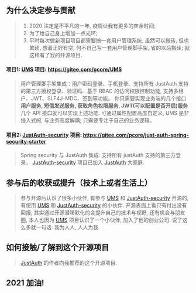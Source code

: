 ## 为什么决定参与贡献
> 1. 2020 注定是不平凡的一年, 疫情让我有更多的空余时间;
> 2. 为了给自己身上增加一点光环;
> 3. 平时每次做新项目项目都需要搞一套用户管理系统, 虽然可以搬砖, 但也繁琐, 想着正好有空, 何不自己写一套用户管理脚手架, 省的以后搬砖; 就这样有了我的开源项目.

#### 项目1: [UMS](https://gitee.com/pcore/UMS ) 项目: https://gitee.com/pcore/UMS
> 用户管理脚手架集成：用户密码登录、手机登录、支持所有 JustAuth 支持的第三方授权登录、验证码、基于 RBAC 的访问权限控制功能, 支持多租户、JWT、SLF4J-MDC、签到等功能。 
> 你只需要实现业务端的几个接口 **用户服务, 短信发送服务, 获取角色权限服务, JWT(可以配置是否开启)服务**  几个 API 接口就可以实现上述功能. 
> 可通过属性配置高度自定义, UMS 是非侵入式的, 与业务高度解耦; 只需要专注于自己的业务逻辑。

#### 项目2: [JustAuth-security](https://gitee.com/pcore/just-auth-spring-security-starter ) 项目: https://gitee.com/pcore/just-auth-spring-security-starter
> Spring security 与 JustAuth 集成: 支持所有 justAuth 支持的第三方登录，
> [JustAuth-security](https://gitee.com/pcore/just-auth-spring-security-starter ) 项目已加入 [JustAuth](https://gitee.com/justauth ) 大家庭.

## 参与后的收获或提升（技术上或者生活上）
> 参与开源后认识了很多小伙伴, 有参与 [UMS](https://gitee.com/pcore/UMS ) 和 [JustAuth-security](https://gitee.com/pcore/just-auth-spring-security-starter ) 开源的, 
> 有使用 [UMS](https://gitee.com/pcore/UMS ) 和 [JustAuth-security](https://gitee.com/pcore/just-auth-spring-security-starter ) 的小伙伴.
> 开源表面上看只有付出没有回报, 其实通过开源潜移默化的会提升自己的技术与视野, 还有机会与朋友圈, 本人也因为 [UMS](https://gitee.com/pcore/UMS )
> 项目认识了一个小伙伴, 加入了他的创业公司. 说了这么多就一句话: 我为人人, 人人为我.

## 如何接触/了解到这个开源项目
> [JustAuth](https://gitee.com/justauth ) 的作者向我推荐的这个开源项目.

## 2021 加油!